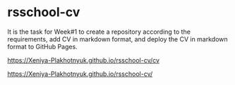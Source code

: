 # rsschool-cv
It is the task for Week#1 to create a repository according to the requirements, add CV in markdown format, and deploy the CV in markdown format to GitHub Pages.

https://Xeniya-Plakhotnyuk.github.io/rsschool-cv/cv

https://Xeniya-Plakhotnyuk.github.io/rsschool-cv/

